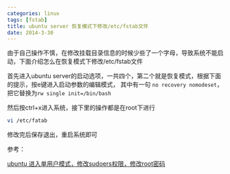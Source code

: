 ```yaml
---
categories: linux
tags: [fstab]
title: ubuntu server 恢复模式下修改/etc/fstab文件
date: 2014-3-30
---
```


由于自己操作不慎，在修改挂载目录信息的时候少些了一个字母，导致系统不能启动，下面介绍怎么在恢复模式下修改/etc/fstab文件

首先进入ubuntu server的启动选项，一共四个，第二个就是恢复模式，根据下面的提示，按e键进入启动参数的编辑模式，
其中有一句 `no recovery nomodeset`，把它替换为`rw single init=/bin/bash`

然后按ctrl+x进入系统，接下里的操作都是在root下进行

```bash
vi /etc/fatab
```

修改完后保存退出，重启系统即可


参考：

[ubuntu 进入单用户模式，修改sudoers权限，修改root密码](http://blog.csdn.net/gudaoqianfu/article/details/7254700)




